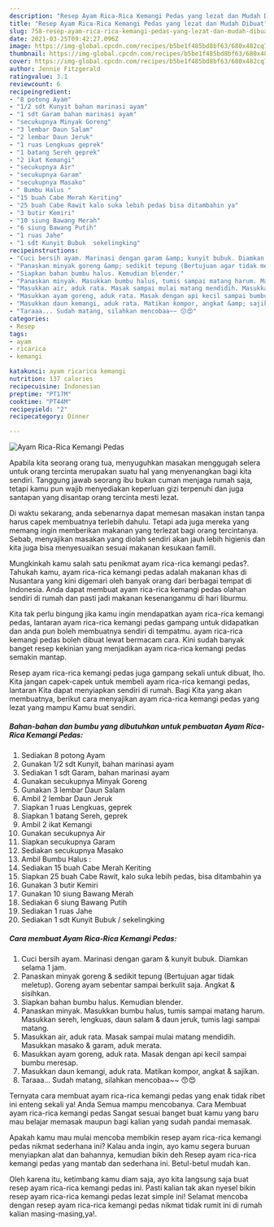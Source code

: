 ```yaml
---
description: "Resep Ayam Rica-Rica Kemangi Pedas yang lezat dan Mudah Dibuat"
title: "Resep Ayam Rica-Rica Kemangi Pedas yang lezat dan Mudah Dibuat"
slug: 758-resep-ayam-rica-rica-kemangi-pedas-yang-lezat-dan-mudah-dibuat
date: 2021-03-25T09:42:27.096Z
image: https://img-global.cpcdn.com/recipes/b5be1f485bd8bf63/680x482cq70/ayam-rica-rica-kemangi-pedas-foto-resep-utama.jpg
thumbnail: https://img-global.cpcdn.com/recipes/b5be1f485bd8bf63/680x482cq70/ayam-rica-rica-kemangi-pedas-foto-resep-utama.jpg
cover: https://img-global.cpcdn.com/recipes/b5be1f485bd8bf63/680x482cq70/ayam-rica-rica-kemangi-pedas-foto-resep-utama.jpg
author: Jennie Fitzgerald
ratingvalue: 3.1
reviewcount: 6
recipeingredient:
- "8 potong Ayam"
- "1/2 sdt Kunyit bahan marinasi ayam"
- "1 sdt Garam bahan marinasi ayam"
- "secukupnya Minyak Goreng"
- "3 lembar Daun Salam"
- "2 lembar Daun Jeruk"
- "1 ruas Lengkuas geprek"
- "1 batang Sereh geprek"
- "2 ikat Kemangi"
- "secukupnya Air"
- "secukupnya Garam"
- "secukupnya Masako"
- " Bumbu Halus "
- "15 buah Cabe Merah Keriting"
- "25 buah Cabe Rawit kalo suka lebih pedas bisa ditambahin ya"
- "3 butir Kemiri"
- "10 siung Bawang Merah"
- "6 siung Bawang Putih"
- "1 ruas Jahe"
- "1 sdt Kunyit Bubuk  sekelingking"
recipeinstructions:
- "Cuci bersih ayam. Marinasi dengan garam &amp; kunyit bubuk. Diamkan selama 1 jam."
- "Panaskan minyak goreng &amp; sedikit tepung (Bertujuan agar tidak meletup). Goreng ayam sebentar sampai berkulit saja. Angkat &amp; sisihkan."
- "Siapkan bahan bumbu halus. Kemudian blender."
- "Panaskan minyak. Masukkan bumbu halus, tumis sampai matang harum. Masukkan sereh, lengkuas, daun salam &amp; daun jeruk, tumis lagi sampai matang."
- "Masukkan air, aduk rata. Masak sampai mulai matang mendidih. Masukkan masako &amp; garam, aduk merata."
- "Masukkan ayam goreng, aduk rata. Masak dengan api kecil sampai bumbu meresap."
- "Masukkan daun kemangi, aduk rata. Matikan kompor, angkat &amp; sajikan."
- "Taraaa... Sudah matang, silahkan mencobaa~~ 😙😍"
categories:
- Resep
tags:
- ayam
- ricarica
- kemangi

katakunci: ayam ricarica kemangi 
nutrition: 137 calories
recipecuisine: Indonesian
preptime: "PT17M"
cooktime: "PT44M"
recipeyield: "2"
recipecategory: Dinner

---
```



![Ayam Rica-Rica Kemangi Pedas](https://img-global.cpcdn.com/recipes/b5be1f485bd8bf63/680x482cq70/ayam-rica-rica-kemangi-pedas-foto-resep-utama.jpg)

Apabila kita seorang orang tua, menyuguhkan masakan menggugah selera untuk orang tercinta merupakan suatu hal yang menyenangkan bagi kita sendiri. Tanggung jawab seorang ibu bukan cuman menjaga rumah saja, tetapi kamu pun wajib menyediakan keperluan gizi terpenuhi dan juga santapan yang disantap orang tercinta mesti lezat.

Di waktu  sekarang, anda sebenarnya dapat memesan masakan instan tanpa harus capek membuatnya terlebih dahulu. Tetapi ada juga mereka yang memang ingin memberikan makanan yang terlezat bagi orang tercintanya. Sebab, menyajikan masakan yang diolah sendiri akan jauh lebih higienis dan kita juga bisa menyesuaikan sesuai makanan kesukaan famili. 



Mungkinkah kamu salah satu penikmat ayam rica-rica kemangi pedas?. Tahukah kamu, ayam rica-rica kemangi pedas adalah makanan khas di Nusantara yang kini digemari oleh banyak orang dari berbagai tempat di Indonesia. Anda dapat membuat ayam rica-rica kemangi pedas olahan sendiri di rumah dan pasti jadi makanan kesenanganmu di hari liburmu.

Kita tak perlu bingung jika kamu ingin mendapatkan ayam rica-rica kemangi pedas, lantaran ayam rica-rica kemangi pedas gampang untuk didapatkan dan anda pun boleh membuatnya sendiri di tempatmu. ayam rica-rica kemangi pedas boleh dibuat lewat bermacam cara. Kini sudah banyak banget resep kekinian yang menjadikan ayam rica-rica kemangi pedas semakin mantap.

Resep ayam rica-rica kemangi pedas juga gampang sekali untuk dibuat, lho. Kita jangan capek-capek untuk membeli ayam rica-rica kemangi pedas, lantaran Kita dapat menyiapkan sendiri di rumah. Bagi Kita yang akan membuatnya, berikut cara menyajikan ayam rica-rica kemangi pedas yang lezat yang mampu Kamu buat sendiri.

<!--inarticleads1-->

##### Bahan-bahan dan bumbu yang dibutuhkan untuk pembuatan Ayam Rica-Rica Kemangi Pedas:

1. Sediakan 8 potong Ayam
1. Gunakan 1/2 sdt Kunyit, bahan marinasi ayam
1. Sediakan 1 sdt Garam, bahan marinasi ayam
1. Gunakan secukupnya Minyak Goreng
1. Gunakan 3 lembar Daun Salam
1. Ambil 2 lembar Daun Jeruk
1. Siapkan 1 ruas Lengkuas, geprek
1. Siapkan 1 batang Sereh, geprek
1. Ambil 2 ikat Kemangi
1. Gunakan secukupnya Air
1. Siapkan secukupnya Garam
1. Sediakan secukupnya Masako
1. Ambil  Bumbu Halus :
1. Sediakan 15 buah Cabe Merah Keriting
1. Siapkan 25 buah Cabe Rawit, kalo suka lebih pedas, bisa ditambahin ya
1. Gunakan 3 butir Kemiri
1. Gunakan 10 siung Bawang Merah
1. Sediakan 6 siung Bawang Putih
1. Sediakan 1 ruas Jahe
1. Sediakan 1 sdt Kunyit Bubuk / sekelingking




<!--inarticleads2-->

##### Cara membuat Ayam Rica-Rica Kemangi Pedas:

1. Cuci bersih ayam. Marinasi dengan garam &amp; kunyit bubuk. Diamkan selama 1 jam.
1. Panaskan minyak goreng &amp; sedikit tepung (Bertujuan agar tidak meletup). Goreng ayam sebentar sampai berkulit saja. Angkat &amp; sisihkan.
1. Siapkan bahan bumbu halus. Kemudian blender.
1. Panaskan minyak. Masukkan bumbu halus, tumis sampai matang harum. Masukkan sereh, lengkuas, daun salam &amp; daun jeruk, tumis lagi sampai matang.
1. Masukkan air, aduk rata. Masak sampai mulai matang mendidih. Masukkan masako &amp; garam, aduk merata.
1. Masukkan ayam goreng, aduk rata. Masak dengan api kecil sampai bumbu meresap.
1. Masukkan daun kemangi, aduk rata. Matikan kompor, angkat &amp; sajikan.
1. Taraaa... Sudah matang, silahkan mencobaa~~ 😙😍




Ternyata cara membuat ayam rica-rica kemangi pedas yang enak tidak ribet ini enteng sekali ya! Anda Semua mampu mencobanya. Cara Membuat ayam rica-rica kemangi pedas Sangat sesuai banget buat kamu yang baru mau belajar memasak maupun bagi kalian yang sudah pandai memasak.

Apakah kamu mau mulai mencoba membikin resep ayam rica-rica kemangi pedas nikmat sederhana ini? Kalau anda ingin, ayo kamu segera buruan menyiapkan alat dan bahannya, kemudian bikin deh Resep ayam rica-rica kemangi pedas yang mantab dan sederhana ini. Betul-betul mudah kan. 

Oleh karena itu, ketimbang kamu diam saja, ayo kita langsung saja buat resep ayam rica-rica kemangi pedas ini. Pasti kalian tak akan nyesel bikin resep ayam rica-rica kemangi pedas lezat simple ini! Selamat mencoba dengan resep ayam rica-rica kemangi pedas nikmat tidak rumit ini di rumah kalian masing-masing,ya!.

